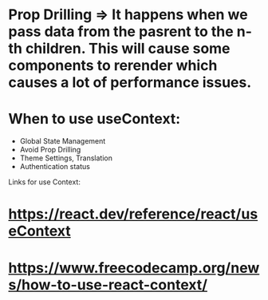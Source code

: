 # Prop Drilling => It happens when we pass data from the pasrent to the n-th children. This will cause some components to rerender which causes a lot of performance issues.

# When to use useContext:
 - Global State Management
 - Avoid Prop Drilling
 - Theme Settings, Translation
 - Authentication status

Links for use Context:

# https://react.dev/reference/react/useContext
# https://www.freecodecamp.org/news/how-to-use-react-context/
